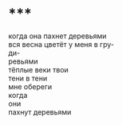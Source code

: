 # ***

<div>

когда она пахнет деревьями\
вся весна цветёт у меня в гру-\
ди-\
ревьями\
тёплые веки твои\
тени в тени\
мне обереги\
когда\
они\
пахнут деревьями

</div>
